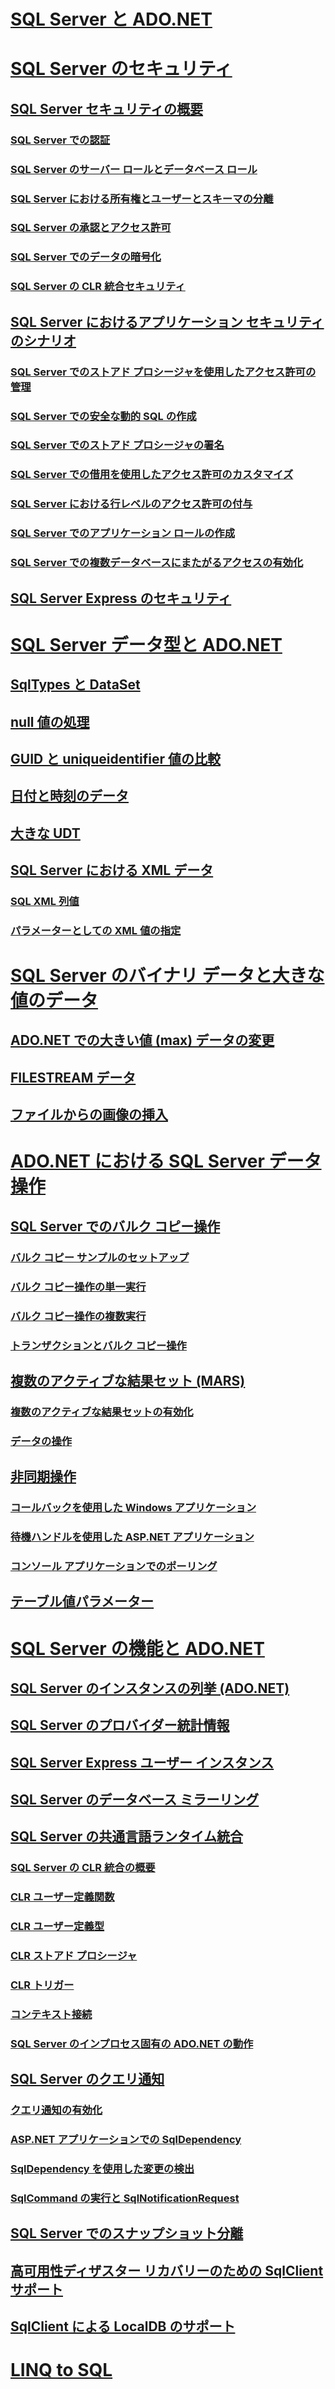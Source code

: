 # [SQL Server と ADO.NET](index.md)
# [SQL Server のセキュリティ](sql-server-security.md)
## [SQL Server セキュリティの概要](overview-of-sql-server-security.md)
### [SQL Server での認証](authentication-in-sql-server.md)
### [SQL Server のサーバー ロールとデータベース ロール](server-and-database-roles-in-sql-server.md)
### [SQL Server における所有権とユーザーとスキーマの分離](ownership-and-user-schema-separation-in-sql-server.md)
### [SQL Server の承認とアクセス許可](authorization-and-permissions-in-sql-server.md)
### [SQL Server でのデータの暗号化](data-encryption-in-sql-server.md)
### [SQL Server の CLR 統合セキュリティ](clr-integration-security-in-sql-server.md)
## [SQL Server におけるアプリケーション セキュリティのシナリオ](application-security-scenarios-in-sql-server.md)
### [SQL Server でのストアド プロシージャを使用したアクセス許可の管理](managing-permissions-with-stored-procedures-in-sql-server.md)
### [SQL Server での安全な動的 SQL の作成](writing-secure-dynamic-sql-in-sql-server.md)
### [SQL Server でのストアド プロシージャの署名](signing-stored-procedures-in-sql-server.md)
### [SQL Server での借用を使用したアクセス許可のカスタマイズ](customizing-permissions-with-impersonation-in-sql-server.md)
### [SQL Server における行レベルのアクセス許可の付与](granting-row-level-permissions-in-sql-server.md)
### [SQL Server でのアプリケーション ロールの作成](creating-application-roles-in-sql-server.md)
### [SQL Server での複数データベースにまたがるアクセスの有効化](enabling-cross-database-access-in-sql-server.md)
## [SQL Server Express のセキュリティ](sql-server-express-security.md)
# [SQL Server データ型と ADO.NET](sql-server-data-types.md)
## [SqlTypes と DataSet](sqltypes-and-the-dataset.md)
## [null 値の処理](handling-null-values.md)
## [GUID と uniqueidentifier 値の比較](comparing-guid-and-uniqueidentifier-values.md)
## [日付と時刻のデータ](date-and-time-data.md)
## [大きな UDT](large-udts.md)
## [SQL Server における XML データ](xml-data-in-sql-server.md)
### [SQL XML 列値](sql-xml-column-values.md)
### [パラメーターとしての XML 値の指定](specifying-xml-values-as-parameters.md)
# [SQL Server のバイナリ データと大きな値のデータ](sql-server-binary-and-large-value-data.md)
## [ADO.NET での大きい値 (max) データの変更](modifying-large-value-max-data.md)
## [FILESTREAM データ](filestream-data.md)
## [ファイルからの画像の挿入](inserting-an-image-from-a-file.md)
# [ADO.NET における SQL Server データ操作](sql-server-data-operations.md)
## [SQL Server でのバルク コピー操作](bulk-copy-operations-in-sql-server.md)
### [バルク コピー サンプルのセットアップ](bulk-copy-example-setup.md)
### [バルク コピー操作の単一実行](single-bulk-copy-operations.md)
### [バルク コピー操作の複数実行](multiple-bulk-copy-operations.md)
### [トランザクションとバルク コピー操作](transaction-and-bulk-copy-operations.md)
## [複数のアクティブな結果セット (MARS)](multiple-active-result-sets-mars.md)
### [複数のアクティブな結果セットの有効化](enabling-multiple-active-result-sets.md)
### [データの操作](manipulating-data.md)
## [非同期操作](asynchronous-operations.md)
### [コールバックを使用した Windows アプリケーション](windows-applications-using-callbacks.md)
### [待機ハンドルを使用した ASP.NET アプリケーション](aspnet-apps-using-wait-handles.md)
### [コンソール アプリケーションでのポーリング](polling-in-console-applications.md)
## [テーブル値パラメーター](table-valued-parameters.md)
# [SQL Server の機能と ADO.NET](sql-server-features-and-adonet.md)
## [SQL Server のインスタンスの列挙 (ADO.NET)](enumerating-instances-of-sql-server.md)
## [SQL Server のプロバイダー統計情報](provider-statistics-for-sql-server.md)
## [SQL Server Express ユーザー インスタンス](sql-server-express-user-instances.md)
## [SQL Server のデータベース ミラーリング](database-mirroring-in-sql-server.md)
## [SQL Server の共通言語ランタイム統合](sql-server-common-language-runtime-integration.md)
### [SQL Server の CLR 統合の概要](introduction-to-sql-server-clr-integration.md)
### [CLR ユーザー定義関数](clr-user-defined-functions.md)
### [CLR ユーザー定義型](clr-user-defined-types.md)
### [CLR ストアド プロシージャ](clr-stored-procedures.md)
### [CLR トリガー](clr-triggers.md)
### [コンテキスト接続](the-context-connection.md)
### [SQL Server のインプロセス固有の ADO.NET の動作](sql-server-in-process-specific-behavior-of-adonet.md)
## [SQL Server のクエリ通知](query-notifications-in-sql-server.md)
### [クエリ通知の有効化](enabling-query-notifications.md)
### [ASP.NET アプリケーションでの SqlDependency](sqldependency-in-an-aspnet-app.md)
### [SqlDependency を使用した変更の検出](detecting-changes-with-sqldependency.md)
### [SqlCommand の実行と SqlNotificationRequest](sqlcommand-execution-with-a-sqlnotificationrequest.md)
## [SQL Server でのスナップショット分離](snapshot-isolation-in-sql-server.md)
## [高可用性ディザスター リカバリーのための SqlClient サポート](sqlclient-support-for-high-availability-disaster-recovery.md)
## [SqlClient による LocalDB のサポート](sqlclient-support-for-localdb.md)
# [LINQ to SQL](linq/)
